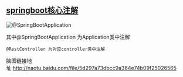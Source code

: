 [springboot核心注解]()
---------------

![@SpringBootApplication](https://github.com/Albatronhenry/UploadFile/blob/master/pic/springbootAnotaion.png)

其中@SpringBootApplication 为Application类中注解

    @RestController 为对应controller类中注解

脑图链接地址:http://naotu.baidu.com/file/5d297a73dbcc9a364e74b09f25026565
